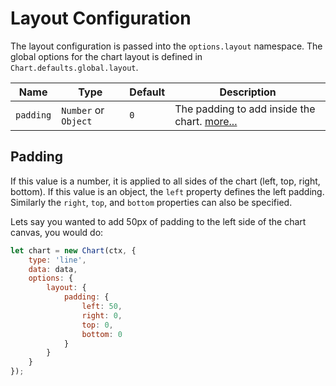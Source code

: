 # Layout Configuration

The layout configuration is passed into the `options.layout` namespace. The global options for the chart layout is defined in `Chart.defaults.global.layout`.

| Name | Type | Default | Description
| -----| ---- | --------| -----------
| `padding` | `Number` or `Object` | `0` | The padding to add inside the chart. [more...](#padding)

## Padding
If this value is a number, it is applied to all sides of the chart (left, top, right, bottom). If this value is an object, the `left` property defines the left padding. Similarly the `right`, `top`, and `bottom` properties can also be specified.

Lets say you wanted to add 50px of padding to the left side of the chart canvas, you would do:

```javascript
let chart = new Chart(ctx, {
    type: 'line',
    data: data,
    options: {
        layout: {
            padding: {
                left: 50,
                right: 0,
                top: 0,
                bottom: 0
            }
        }
    }
});
```
